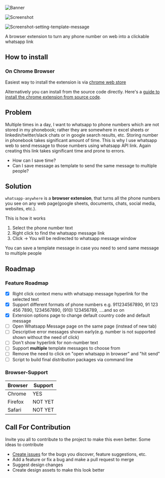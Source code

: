 ![Banner](./banner_github_whatsapp_anywhere.png)

![Screenshot](./screenshot.gif)

![Screenshot-setting-template-message](./screenshot_template_msg.gif)

A browser extension to turn any phone number on web into a clickable whatsapp link

## How to install

### On Chrome Browser

Easiest way to install the extension is via [chrome web store](https://chrome.google.com/webstore/detail/whatsappanywhere/heffladfhbegcoandackbpkddkinfmag)

Alternatively you can install from the source code directly. Here's a [guide to install the chrome extension from source code](https://stackoverflow.com/a/24577660).


## Problem

Multiple times in a day, I want to whatsapp to phone numbers which are not stored in my phonebook; rather they are somewhere in excel sheets or linkedin/twitter/slack chats or in google search results, etc. Storing number in phonebook takes significant amount of time. This is why I use whatsapp web to send message to those numbers using whatsapp API link. Again creating this link takes significant time and prone to errors. 

* How can I save time? 
* Can I save message as template to send the same message to multiple people?

## Solution

`whatsapp-anywhere` is a **browser extension**, that turns all the phone numbers you see on any web page(google sheets, documents, chats, social media, websites, etc.). 

This is how it works
1. Select the phone number text
2. Right click to find the whatsapp message link
3. Click -> You will be redirected to whatsapp message window

You can save a template message in case you need to send same message to multiple people

## Roadmap

### Feature Roadmap

- [x] Right click context menu with whatsapp message hyperlink for the selected text
- [x] Support different formats of phone numbers e.g. 911234567890, 91 123 456 7890, 1234567890, (910) 123456789, ....and so on
- [x] Extension options page to change default country code and default message
- [ ] Open Whatsapp Message page on the same page (instead of new tab)
- [ ] Descriptive error messages shown early(e.g. number is not supported shown without the need of click)
- [ ] Don't show hyperlink for non-number text
- [ ] Support **multiple** template messages to choose from
- [ ] Remove the need to click on "open whatsapp in browser" and "hit send"
- [ ] Script to build final distribution packages via command line

### Browser-Support

| Browser | Support |
|-----|----|
| Chrome | YES |
| Firefox | NOT YET |
| Safari | NOT YET |


## Call For Contribution

Invite you all to contribute to the project to make this even better. Some ideas to contribute

- [Create issues](https://github.com/gitcommitshow/whatsapp-anywhere/issues/new) for the bugs you discover, feature suggestions, etc.
- Add a feature or fix a bug and make a pull request to merge
- Suggest design changes
- Create design assets to make this look better
